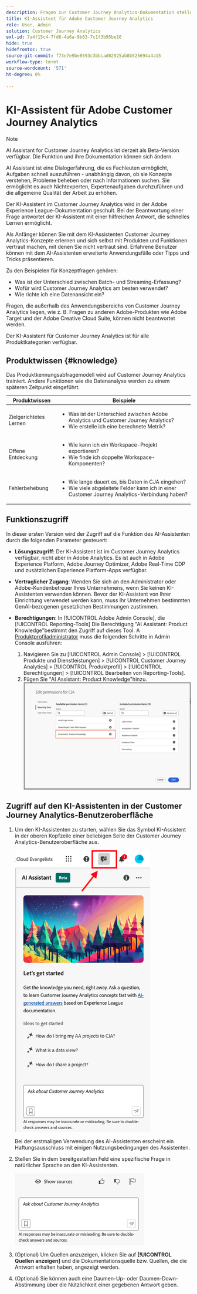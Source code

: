 ```yaml
---
description: Fragen zur Customer Journey Analytics-Dokumentation stellen
title: KI-Assistent für Adobe Customer Journey Analytics
role: User, Admin
solution: Customer Journey Analytics
exl-id: 7a4f15c4-7fd6-4a6a-9b83-7c1f3b95be16
hide: true
hidefromtoc: true
source-git-commit: f73e7e9be8593c3bbcad02925ab8b525694a4a15
workflow-type: tm+mt
source-wordcount: '571'
ht-degree: 0%

---
```



# KI-Assistent für Adobe Customer Journey Analytics

>[!NOTE]
>
>AI Assistant for Customer Journey Analytics ist derzeit als Beta-Version verfügbar. Die Funktion und ihre Dokumentation können sich ändern.

AI Assistant ist eine Dialogerfahrung, die es Fachleuten ermöglicht, Aufgaben schnell auszuführen - unabhängig davon, ob sie Konzepte verstehen, Probleme beheben oder nach Informationen suchen. Sie ermöglicht es auch Nichtexperten, Expertenaufgaben durchzuführen und die allgemeine Qualität der Arbeit zu erhöhen.

Der KI-Assistent im Customer Journey Analytics wird in der Adobe Experience League-Dokumentation geschult. Bei der Beantwortung einer Frage antwortet der KI-Assistent mit einer hilfreichen Antwort, die schnelles Lernen ermöglicht.

Als Anfänger können Sie mit dem KI-Assistenten Customer Journey Analytics-Konzepte erlernen und sich selbst mit Produkten und Funktionen vertraut machen, mit denen Sie nicht vertraut sind. Erfahrene Benutzer können mit dem AI-Assistenten erweiterte Anwendungsfälle oder Tipps und Tricks präsentieren.

Zu den Beispielen für Konzeptfragen gehören:

* Was ist der Unterschied zwischen Batch- und Streaming-Erfassung?
* Wofür wird Customer Journey Analytics am besten verwendet?
* Wie richte ich eine Datenansicht ein?

Fragen, die außerhalb des Anwendungsbereichs von Customer Journey Analytics liegen, wie z. B. Fragen zu anderen Adobe-Produkten wie Adobe Target und der Adobe Creative Cloud Suite, können nicht beantwortet werden.

Der KI-Assistent für Customer Journey Analytics ist für alle Produktkategorien verfügbar.

## Produktwissen {#knowledge}

Das Produktkennungsabfragemodell wird auf Customer Journey Analytics trainiert. Andere Funktionen wie die Datenanalyse werden zu einem späteren Zeitpunkt eingeführt.

| Produktwissen | Beispiele |
| --- | --- |
| Zielgerichtetes Lernen | <ul><li>Was ist der Unterschied zwischen Adobe Analytics und Customer Journey Analytics?</li><li>Wie erstelle ich eine berechnete Metrik?</li></ul> |
| Offene Entdeckung | <ul><li>Wie kann ich ein Workspace-Projekt exportieren?</li><li>Wie finde ich doppelte Workspace-Komponenten?</li></ul> |
| Fehlerbehebung | <ul><li>Wie lange dauert es, bis Daten in CJA eingehen?</li><li>Wie viele abgeleitete Felder kann ich in einer Customer Journey Analytics-Verbindung haben?</li></ul> |

## Funktionszugriff

In dieser ersten Version wird der Zugriff auf die Funktion des AI-Assistenten durch die folgenden Parameter gesteuert:

* **Lösungszugriff**: Der KI-Assistent ist im Customer Journey Analytics verfügbar, nicht aber in Adobe Analytics. Es ist auch in Adobe Experience Platform, Adobe Journey Optimizer, Adobe Real-Time CDP und zusätzlichen Experience Platform-Apps verfügbar.

* **Vertraglicher Zugang**: Wenden Sie sich an den Administrator oder Adobe-Kundenbetreuer Ihres Unternehmens, wenn Sie keinen KI-Assistenten verwenden können. Bevor der KI-Assistent von Ihrer Einrichtung verwendet werden kann, muss Ihr Unternehmen bestimmten GenAI-bezogenen gesetzlichen Bestimmungen zustimmen.

* **Berechtigungen**: In [!UICONTROL Adobe Admin Console], die [!UICONTROL Reporting-Tools] Die Berechtigung &quot;AI Assistant: Product Knowledge&quot;bestimmt den Zugriff auf dieses Tool.
A [Produktprofiladministrator](https://helpx.adobe.com/de/enterprise/using/manage-product-profiles.html) muss die folgenden Schritte in Admin Console ausführen:
   1. Navigieren Sie zu [!UICONTROL Admin Console] > [!UICONTROL Produkte und Dienstleistungen] > [!UICONTROL Customer Journey Analytics] > [!UICONTROL Produktprofil] > [!UICONTROL Berechtigungen] > [!UICONTROL Bearbeiten von Reporting-Tools].
   1. Fügen Sie &quot;AI Assistant: Product Knowledge&quot;hinzu.
      ![Berechtigung hinzufügen](assets/image.png)

## Zugriff auf den KI-Assistenten in der Customer Journey Analytics-Benutzeroberfläche

1. Um den KI-Assistenten zu starten, wählen Sie das Symbol KI-Assistent in der oberen Kopfzeile einer beliebigen Seite der Customer Journey Analytics-Benutzeroberfläche aus.

   ![Symbol &quot;KI-Assistent&quot;](assets/ai-asst1.png)

   Bei der erstmaligen Verwendung des AI-Assistenten erscheint ein Haftungsausschluss mit einigen Nutzungsbedingungen des Assistenten.

1. Stellen Sie in dem bereitgestellten Feld eine spezifische Frage in natürlicher Sprache an den KI-Assistenten.

   ![Fragefeld](assets/ai-asst2.png)

1. (Optional) Um Quellen anzuzeigen, klicken Sie auf **[!UICONTROL Quellen anzeigen]** und die Dokumentationsquelle bzw. Quellen, die die Antwort erhalten haben, angezeigt werden.

1. (Optional) Sie können auch eine Daumen-Up- oder Daumen-Down-Abstimmung über die Nützlichkeit einer gegebenen Antwort geben.

